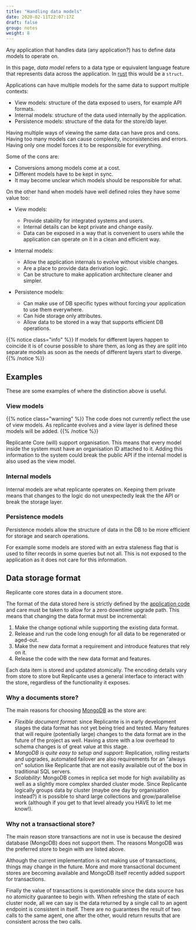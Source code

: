 ```yaml
---
title: "Handling data models"
date: 2020-02-11T22:07:17Z
draft: false
group: notes
weight: 8
---
```


Any application that handles data (any application?) has to define data models to operate on.

In this page, *data model* refers to a data type or equivalent language feature
that represents data across the application.
In [rust](https://www.rust-lang.org/) this would be a `struct`.

Applications can have multiple models for the same data to support multiple contexts:

* View models: structure of the data exposed to users, for example API formats.
* Internal models: structure of the data used internally by the application.
* Persistence models: structure of the data for the store/db layer.

Having multiple ways of viewing the same data can have pros and cons.
Having too many models can cause complexity, inconsistencies and errors.
Having only one model forces it to be responsible for everything.

Some of the cons are:

* Conversions among models come at a cost.
* Different models have to be kept in sync.
* It may become unclear which models should be responsible for what.

On the other hand when models have well defined roles they have some value too:

* View models:
  * Provide stability for integrated systems and users.
  * Internal details can be kept private and change easily.
  * Data can be exposed in a way that is convenient to users while the application
    can operate on it in a clean and efficient way.

* Internal models:
  * Allow the application internals to evolve without visible changes.
  * Are a place to provide data derivation logic.
  * Can be structure to make application architecture cleaner and simpler.

* Persistence models:
  * Can make use of DB specific types without forcing your application to use them everywhere.
  * Can hide storage only attributes.
  * Allow data to be stored in a way that supports efficient DB operations.

{{% notice class="info" %}}
If models for different layers happen to coincide it is of course possible to share them,
as long as they are split into separate models as soon as the needs of different layers start to diverge.
{{% /notice %}}

## Examples

These are some examples of where the distinction above is useful.

### View models

{{% notice class="warning" %}}
The code does not currently reflect the use of view models.
As replicante evolves and a view layer is defined these models will be added.
{{% /notice %}}

Replicante Core (will) support organisation.
This means that every model inside the system must have an organisation ID attached to it.
Adding this information to the system could break the public API if the internal model is also
used as the view model.

### Internal models

Internal models are what replicante operates on.
Keeping them private means that changes to the logic do not unexpectedly leak the the API
or break the storage layer.

### Persistence models

Persistence models allow the structure of data in the DB to be more efficient for storage
and search operations.

For example some models are stored with an extra staleness flag that is used to filter
records in some queries but not all.
This is not exposed to the application as it does not care for this information.

## Data storage format

Replicante core stores data in a document store.

The format of the data stored here is strictly defined by the
[application code](https://github.com/replicante-io/replicante/tree/main/models)
and care must be taken to allow for a zero downtime upgrade path.
This means that changing the data format must be incremental:

  1. Make the change optional while supporting the existing data format.
  2. Release and run the code long enough for all data to be regenerated or aged-out.
  3. Make the new data format a requirement and introduce features that rely on it.
  4. Release the code with the new data format and features.

Each data item is stored and updated atomically.
The encoding details vary from store to store but Replicante uses a general interface
to interact with the store, regardless of the functionality it exposes.

### Why a documents store?

The main reasons for choosing [MongoDB](https://www.mongodb.com/) as the store are:

* *Flexible document format*: since Replicante is in early development stages the data format
  has not yet being tried and tested.
  Many features that will require (potentially large) changes to the data format are in the
  future of the project as well.
  Having a store with a low overhead to schema changes is of great value at this stage.
* *MongoDB is quite easy to setup and support*: Replication, rolling restarts and upgrades,
  automated failover are also requirements for an "always on" solution like Replicante that
  are not easily available out of the box in traditional SQL servers.
* *Scalability*: MongoDB comes in replica set mode for high availability as well as a slightly
  more complex sharded cluster mode.
  Since Replicante logically groups data by cluster (maybe one day by organisation instead?)
  it is possible to shard large collections and grow/parallelise work (although if you get
  to that level already you HAVE to let me know!).

### Why not a transactional store?

The main reason store transactions are not in use is because the desired database (MongoDB)
does not support them.
The reasons MongoDB was the preferred store to begin with are listed above.

Although the current implementation is not making use of transactions,
things may change in the future.
More and more transactional document stores are becoming available and MongoDB itself
recently added support for transactions.

Finally the value of transactions is questionable since the data source has no
atomicity guarantee to begin with.
When refreshing the state of each cluster node, all we can say is the data returned by
a single call to an agent endpoint is consistent in itself.
There are no guarantees the result of two calls to the same agent, one after the other,
would return results that are consistent across the two calls.
